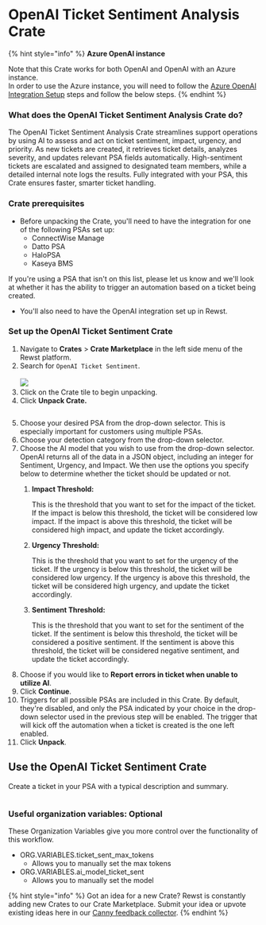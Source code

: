 # OpenAI Ticket Sentiment Analysis Crate

{% hint style="info" %}
**Azure OpenAI instance**

Note that this Crate works for both OpenAI and OpenAI with an Azure instance.\
In order to use the Azure instance, you will need to follow the [Azure OpenAI Integration Setup](../../configuration/integrations/integration-guides/ai/openai/azure-openai-integration-setup.md) steps and follow the below steps.
{% endhint %}

### What does the OpenAI Ticket Sentiment Analysis Crate do?

The OpenAI Ticket Sentiment Analysis Crate streamlines support operations by using AI to assess and act on ticket sentiment, impact, urgency, and priority. As new tickets are created, it retrieves ticket details, analyzes severity, and updates relevant PSA fields automatically. High-sentiment tickets are escalated and assigned to designated team members, while a detailed internal note logs the results. Fully integrated with your PSA, this Crate ensures faster, smarter ticket handling.

### Crate prerequisites

* Before unpacking the Crate, you'll need to have the integration for one of the following PSAs set up:
  * ConnectWise Manage
  * Datto PSA
  * HaloPSA
  * Kaseya BMS

&#x20;      If you're using a PSA that isn't on this list, please let us know and we'll look at whether it has the    ability to trigger an automation based on a ticket being created.

* You'll also need to have the OpenAI integration set up in Rewst.

### Set up the OpenAI Ticket Sentiment Crate

1. Navigate to **Crates** > **Crate Marketplace** in the left side menu of the Rewst platform.
2. Search for `OpenAI Ticket Sentiment`.\
   \
   ![](<../../../.gitbook/assets/Screenshot 2025-05-19 at 4.33.23 PM.png>)
3. Click on the Crate tile to begin unpacking.
4. Click **Unpack Crate.**

<figure><img src="../../../.gitbook/assets/Screenshot 2025-05-19 at 4.34.19 PM.png" alt=""><figcaption></figcaption></figure>

5. Choose your desired PSA from the drop-down selector. This is especially important for customers using multiple PSAs.&#x20;
6. Choose your detection category from the drop-down selector.
7. Choose the AI model that you wish to use from the drop-down selector. OpenAI returns all of the data in a JSON object, including an integer for Sentiment, Urgency, and Impact. We then use the options you specify below to determine whether the ticket should be updated or not.
   1.  **Impact Threshold:**

       This is the threshold that you want to set for the impact of the ticket. If the impact is below this threshold, the ticket will be considered low impact. If the impact is above this threshold, the ticket will be considered high impact, and update the ticket accordingly.
   2.  **Urgency Threshold:**

       This is the threshold that you want to set for the urgency of the ticket. If the urgency is below this threshold, the ticket will be considered low urgency. If the urgency is above this threshold, the ticket will be considered high urgency, and update the ticket accordingly.
   3.  **Sentiment Threshold:**

       This is the threshold that you want to set for the sentiment of the ticket. If the sentiment is below this threshold, the ticket will be considered a positive sentiment. If the sentiment is above this threshold, the ticket will be considered negative sentiment, and update the ticket accordingly.
8. Choose if you would like to **Report errors in ticket when unable to utilize AI**.
9. Click **Continue**.
10. Triggers for all possible PSAs are included in this Crate. By default, they're disabled, and only the PSA indicated by your choice in the drop-down selector used in the previous step will be enabled. The trigger that will kick off the automation when a ticket is created is the one left enabled.&#x20;
11. Click **Unpack**.



## Use the OpenAI Ticket Sentiment Crate

Create a ticket in your PSA with a typical description and summary.

<figure><img src="../../../.gitbook/assets/HaloPSANote (1).png" alt=""><figcaption></figcaption></figure>

### Useful organization variables: Optional

These Organization Variables give you more control over the functionality of this workflow.

* ORG.VARIABLES.ticket\_sent\_max\_tokens
  * Allows you to manually set the max tokens
* ORG.VARIABLES.ai\_model\_ticket\_sent
  * Allows you to manually set the model

{% hint style="info" %}
Got an idea for a new Crate? Rewst is constantly adding new Crates to our Crate Marketplace. Submit your idea or upvote existing ideas here in our [Canny feedback collector](https://rewst.canny.io/crates).
{% endhint %}
